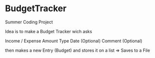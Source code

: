# BudgetTracker
Summer Coding Project

Idea is to make a Budget Tracker wich asks 

Income / Expense
Amount
Type
Date (Optional)
Comment (Optional)

then makes a new Entry (Budget) and stores it on a list => Saves to a File

